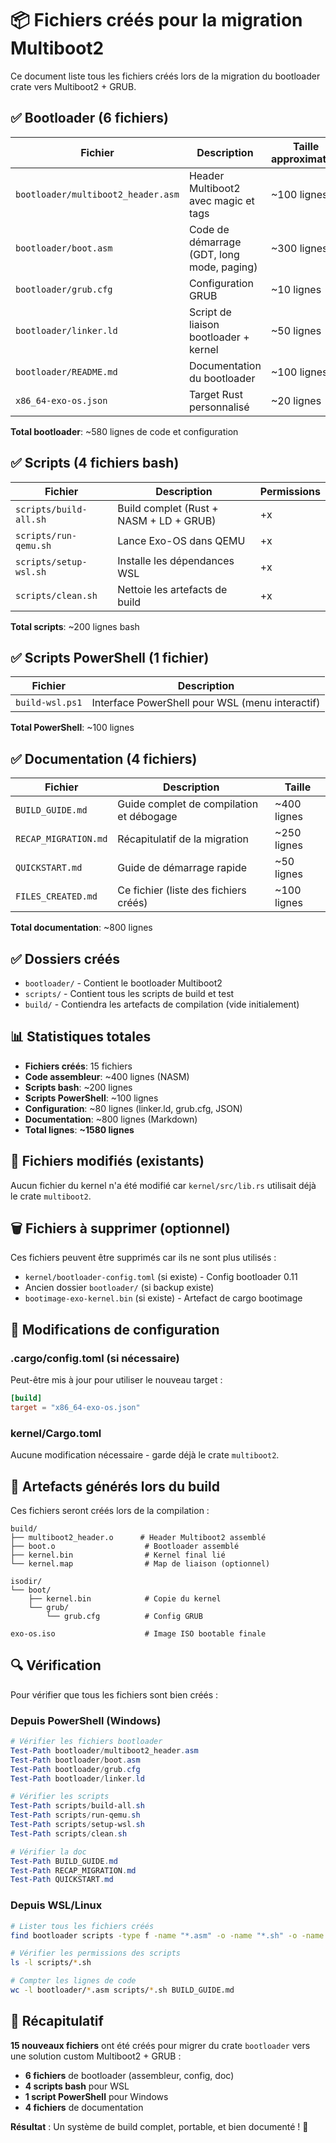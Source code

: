 # 📦 Fichiers créés pour la migration Multiboot2

Ce document liste tous les fichiers créés lors de la migration du bootloader crate vers Multiboot2 + GRUB.

## ✅ Bootloader (6 fichiers)

| Fichier | Description | Taille approximative |
|---------|-------------|---------------------|
| `bootloader/multiboot2_header.asm` | Header Multiboot2 avec magic et tags | ~100 lignes |
| `bootloader/boot.asm` | Code de démarrage (GDT, long mode, paging) | ~300 lignes |
| `bootloader/grub.cfg` | Configuration GRUB | ~10 lignes |
| `bootloader/linker.ld` | Script de liaison bootloader + kernel | ~50 lignes |
| `bootloader/README.md` | Documentation du bootloader | ~100 lignes |
| `x86_64-exo-os.json` | Target Rust personnalisé | ~20 lignes |

**Total bootloader**: ~580 lignes de code et configuration

## ✅ Scripts (4 fichiers bash)

| Fichier | Description | Permissions |
|---------|-------------|-------------|
| `scripts/build-all.sh` | Build complet (Rust + NASM + LD + GRUB) | +x |
| `scripts/run-qemu.sh` | Lance Exo-OS dans QEMU | +x |
| `scripts/setup-wsl.sh` | Installe les dépendances WSL | +x |
| `scripts/clean.sh` | Nettoie les artefacts de build | +x |

**Total scripts**: ~200 lignes bash

## ✅ Scripts PowerShell (1 fichier)

| Fichier | Description |
|---------|-------------|
| `build-wsl.ps1` | Interface PowerShell pour WSL (menu interactif) |

**Total PowerShell**: ~100 lignes

## ✅ Documentation (4 fichiers)

| Fichier | Description | Taille |
|---------|-------------|--------|
| `BUILD_GUIDE.md` | Guide complet de compilation et débogage | ~400 lignes |
| `RECAP_MIGRATION.md` | Récapitulatif de la migration | ~250 lignes |
| `QUICKSTART.md` | Guide de démarrage rapide | ~50 lignes |
| `FILES_CREATED.md` | Ce fichier (liste des fichiers créés) | ~100 lignes |

**Total documentation**: ~800 lignes

## ✅ Dossiers créés

- `bootloader/` - Contient le bootloader Multiboot2
- `scripts/` - Contient tous les scripts de build et test
- `build/` - Contiendra les artefacts de compilation (vide initialement)

## 📊 Statistiques totales

- **Fichiers créés**: 15 fichiers
- **Code assembleur**: ~400 lignes (NASM)
- **Scripts bash**: ~200 lignes
- **Scripts PowerShell**: ~100 lignes
- **Configuration**: ~80 lignes (linker.ld, grub.cfg, JSON)
- **Documentation**: ~800 lignes (Markdown)
- **Total lignes**: **~1580 lignes**

## 🔄 Fichiers modifiés (existants)

Aucun fichier du kernel n'a été modifié car `kernel/src/lib.rs` utilisait déjà le crate `multiboot2`.

## 🗑️ Fichiers à supprimer (optionnel)

Ces fichiers peuvent être supprimés car ils ne sont plus utilisés :

- `kernel/bootloader-config.toml` (si existe) - Config bootloader 0.11
- Ancien dossier `bootloader/` (si backup existe)
- `bootimage-exo-kernel.bin` (si existe) - Artefact de cargo bootimage

## 📝 Modifications de configuration

### .cargo/config.toml (si nécessaire)

Peut-être mis à jour pour utiliser le nouveau target :

```toml
[build]
target = "x86_64-exo-os.json"
```

### kernel/Cargo.toml

Aucune modification nécessaire - garde déjà le crate `multiboot2`.

## 🎯 Artefacts générés lors du build

Ces fichiers seront créés lors de la compilation :

```
build/
├── multiboot2_header.o      # Header Multiboot2 assemblé
├── boot.o                    # Bootloader assemblé
├── kernel.bin                # Kernel final lié
└── kernel.map                # Map de liaison (optionnel)

isodir/
└── boot/
    ├── kernel.bin            # Copie du kernel
    └── grub/
        └── grub.cfg          # Config GRUB

exo-os.iso                    # Image ISO bootable finale
```

## 🔍 Vérification

Pour vérifier que tous les fichiers sont bien créés :

### Depuis PowerShell (Windows)

```powershell
# Vérifier les fichiers bootloader
Test-Path bootloader/multiboot2_header.asm
Test-Path bootloader/boot.asm
Test-Path bootloader/grub.cfg
Test-Path bootloader/linker.ld

# Vérifier les scripts
Test-Path scripts/build-all.sh
Test-Path scripts/run-qemu.sh
Test-Path scripts/setup-wsl.sh
Test-Path scripts/clean.sh

# Vérifier la doc
Test-Path BUILD_GUIDE.md
Test-Path RECAP_MIGRATION.md
Test-Path QUICKSTART.md
```

### Depuis WSL/Linux

```bash
# Lister tous les fichiers créés
find bootloader scripts -type f -name "*.asm" -o -name "*.sh" -o -name "*.cfg" -o -name "*.ld"

# Vérifier les permissions des scripts
ls -l scripts/*.sh

# Compter les lignes de code
wc -l bootloader/*.asm scripts/*.sh BUILD_GUIDE.md
```

## 🎉 Récapitulatif

**15 nouveaux fichiers** ont été créés pour migrer du crate `bootloader` vers une solution custom Multiboot2 + GRUB :

- **6 fichiers** de bootloader (assembleur, config, doc)
- **4 scripts bash** pour WSL
- **1 script PowerShell** pour Windows
- **4 fichiers** de documentation

**Résultat** : Un système de build complet, portable, et bien documenté ! 🚀
